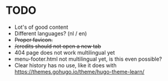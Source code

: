 # TODO

* Lot's of good content
* Different languages? (nl / en)
* ~~Proper favicon.~~
* ~~/credits should not open a new tab~~
* 404 page does not work multilingual yet
* menu-footer.html not multilingual yet, is this even possible?
* Clear history has no use, like it does with https://themes.gohugo.io/theme/hugo-theme-learn/

